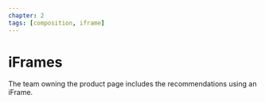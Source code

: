 ```yaml
---
chapter: 2
tags: [composition, iframe]
---
```


# iFrames

The team owning the product page includes the recommendations using an iFrame.
